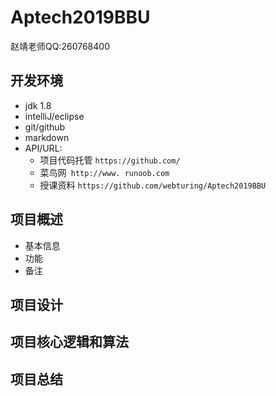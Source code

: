 # Aptech2019BBU

赵靖老师QQ:260768400

## 开发环境

- jdk 1.8
- intelliJ/eclipse
- git/github
- markdown
- API/URL:
  - 项目代码托管 `https://github.com/`
  - 菜鸟网` http://www. runoob.com`
  - 授课资料 `https://github.com/webturing/Aptech2019BBU`

## 项目概述
- 基本信息
- 功能
- 备注
## 项目设计
## 项目核心逻辑和算法
## 项目总结

